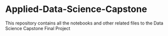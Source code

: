 # Applied-Data-Science-Capstone
This repository contains all the notebooks and other related files to the Data Science Capstone Final Project
